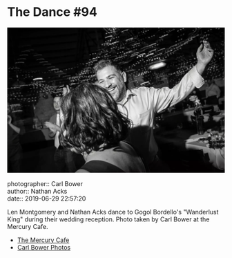 # The Dance #94

![Len Montgomery and Nathan Acks dance](assets/2019-06-29-set-4-the-dance-94.webp)

photographer:: Carl Bower  
author:: Nathan Acks  
date:: 2019-06-29 22:57:20

Len Montgomery and Nathan Acks dance to Gogol Bordello's "Wanderlust King" during their wedding reception. Photo taken by Carl Bower at the Mercury Cafe.

* [The Mercury Cafe](http://mercurycafe.com)
* [Carl Bower Photos](https://carlbowerphotos.com)
